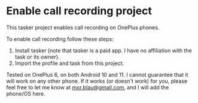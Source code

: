 # Enable call recording project
This tasker project enables call recording on OnePlus phones.

To enable call recording follow these steps:

1. Install tasker (note that tasker is a paid app. I have no affiliation with the task or its owner).
2. Import the profile and task from this project.

Tested on OnePlus 6, on both Android 10 and 11.
I cannot guarantee that it will work on any other phone. If it works (or doesn't work) for you, please feel free to let me know at mor.blau@gmail.com, and I will add the phone/OS here.
